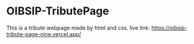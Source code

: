 # OIBSIP-TributePage
This is a tribute webpage made by html and css.
live link: https://oibsip-tribute-page-nine.vercel.app/
